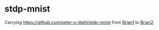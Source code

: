 # stdp-mnist

Carrying <https://github.com/peter-u-diehl/stdp-mnist> from [Brian1](https://github.com/brian-team/brian) to [Brian2](https://github.com/brian-team/brian2).
